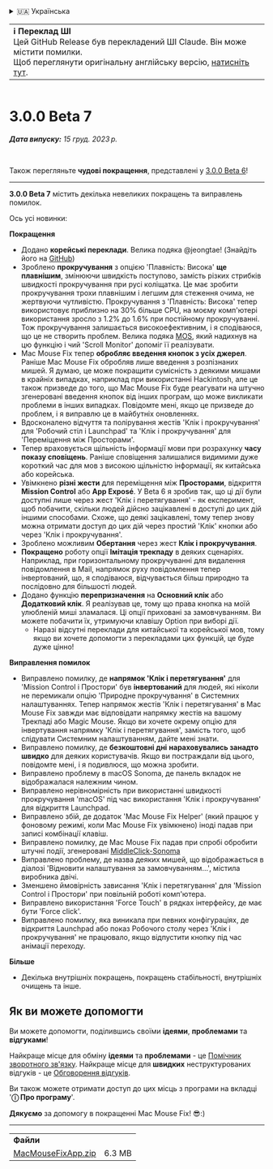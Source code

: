 <details>
<summary>🇺🇦 Українська</summary>

[🇬🇧 English (GitHub Release)](https://github.com/noah-nuebling/mac-mouse-fix/releases/tag/3.0.0-Beta-7)\
[🇦🇩 Català](https://redirect.macmousefix.com/?target=mmf-release&tag=3.0.0-Beta-7&locale=ca)\
[🇩🇪 Deutsch](https://redirect.macmousefix.com/?target=mmf-release&tag=3.0.0-Beta-7&locale=de)\
[🇪🇸 Español](https://redirect.macmousefix.com/?target=mmf-release&tag=3.0.0-Beta-7&locale=es)\
[🇫🇷 Français](https://redirect.macmousefix.com/?target=mmf-release&tag=3.0.0-Beta-7&locale=fr)\
[🇮🇩 Indonesia](https://redirect.macmousefix.com/?target=mmf-release&tag=3.0.0-Beta-7&locale=id)\
[🇮🇹 Italiano](https://redirect.macmousefix.com/?target=mmf-release&tag=3.0.0-Beta-7&locale=it)\
[🇭🇺 Magyar](https://redirect.macmousefix.com/?target=mmf-release&tag=3.0.0-Beta-7&locale=hu)\
[🇳🇱 Nederlands](https://redirect.macmousefix.com/?target=mmf-release&tag=3.0.0-Beta-7&locale=nl)\
[🇵🇱 Polski](https://redirect.macmousefix.com/?target=mmf-release&tag=3.0.0-Beta-7&locale=pl)\
[🇧🇷 Português (Brasil)](https://redirect.macmousefix.com/?target=mmf-release&tag=3.0.0-Beta-7&locale=pt-BR)\
[🇵🇹 Português (Portugal)](https://redirect.macmousefix.com/?target=mmf-release&tag=3.0.0-Beta-7&locale=pt-PT)\
[🇷🇴 Română](https://redirect.macmousefix.com/?target=mmf-release&tag=3.0.0-Beta-7&locale=ro)\
[🇸🇪 Svenska](https://redirect.macmousefix.com/?target=mmf-release&tag=3.0.0-Beta-7&locale=sv)\
[🇻🇳 Tiếng Việt](https://redirect.macmousefix.com/?target=mmf-release&tag=3.0.0-Beta-7&locale=vi)\
[🇹🇷 Türkçe](https://redirect.macmousefix.com/?target=mmf-release&tag=3.0.0-Beta-7&locale=tr)\
[🇨🇿 Čeština](https://redirect.macmousefix.com/?target=mmf-release&tag=3.0.0-Beta-7&locale=cs)\
[🇬🇷 Ελληνικά](https://redirect.macmousefix.com/?target=mmf-release&tag=3.0.0-Beta-7&locale=el)\
[🇷🇺 Русский](https://redirect.macmousefix.com/?target=mmf-release&tag=3.0.0-Beta-7&locale=ru)\
**🇺🇦 Українська**\
[🇮🇱 עברית](https://redirect.macmousefix.com/?target=mmf-release&tag=3.0.0-Beta-7&locale=he)\
[🇸🇦 العربية](https://redirect.macmousefix.com/?target=mmf-release&tag=3.0.0-Beta-7&locale=ar)\
[🇮🇳 हिन्दी](https://redirect.macmousefix.com/?target=mmf-release&tag=3.0.0-Beta-7&locale=hi)\
[🇹🇭 ไทย](https://redirect.macmousefix.com/?target=mmf-release&tag=3.0.0-Beta-7&locale=th)\
[🇨🇳 中文 (简体)](https://redirect.macmousefix.com/?target=mmf-release&tag=3.0.0-Beta-7&locale=zh-Hans)\
[🇨🇳 中文 (繁體)](https://redirect.macmousefix.com/?target=mmf-release&tag=3.0.0-Beta-7&locale=zh-Hant)\
[🇭🇰 中文（香港)](https://redirect.macmousefix.com/?target=mmf-release&tag=3.0.0-Beta-7&locale=zh-HK)\
[🇯🇵 日本語](https://redirect.macmousefix.com/?target=mmf-release&tag=3.0.0-Beta-7&locale=ja)\
[🇰🇷 한국어](https://redirect.macmousefix.com/?target=mmf-release&tag=3.0.0-Beta-7&locale=ko)\
[Help translate Mac Mouse Fix to different languages!](https://github.com/noah-nuebling/mac-mouse-fix/discussions/731)
</details>
<table align=><td>
<b>ℹ️ Переклад ШІ</b><br>
Цей GitHub Release був перекладений ШІ Claude. Він може містити помилки.<br>
Щоб переглянути оригінальну англійську версію, <a href="https://github.com/noah-nuebling/mac-mouse-fix/releases/tag/3.0.0-Beta-7">натисніть тут</a>.
</td></table>

<table></table>

# 3.0.0 Beta 7
***Дата випуску:** 15 груд. 2023 р.*

<br>

Також перегляньте **чудові покращення**, представлені у [3.0.0 Beta 6](https://redirect.macmousefix.com/?target=mmf-release&tag=3.0.0-Beta-6&locale=uk)!


---

**3.0.0 Beta 7** містить декілька невеликих покращень та виправлень помилок.

Ось усі новинки:

**Покращення**

- Додано **корейські переклади**. Велика подяка @jeongtae! (Знайдіть його на [GitHub](https://github.com/jeongtae))
- Зроблено **прокручування** з опцією 'Плавність: Висока' **ще плавнішим**, змінюючи швидкість поступово, замість різких стрибків швидкості прокручування при русі коліщатка. Це має зробити прокручування трохи плавнішим і легшим для стеження очима, не жертвуючи чутливістю. Прокручування з 'Плавність: Висока' тепер використовує приблизно на 30% більше CPU, на моєму комп'ютері використання зросло з 1.2% до 1.6% при постійному прокручуванні. Тож прокручування залишається високоефективним, і я сподіваюся, що це не створить проблем. Велика подяка [MOS](https://mos.caldis.me/), який надихнув на цю функцію і чий 'Scroll Monitor' допоміг її реалізувати.
- Mac Mouse Fix тепер **обробляє введення кнопок з усіх джерел**. Раніше Mac Mouse Fix обробляв лише введення з розпізнаних мишей. Я думаю, це може покращити сумісність з деякими мишами в крайніх випадках, наприклад при використанні Hackintosh, але це також призведе до того, що Mac Mouse Fix буде реагувати на штучно згенеровані введення кнопок від інших програм, що може викликати проблеми в інших випадках. Повідомте мені, якщо це призведе до проблем, і я виправлю це в майбутніх оновленнях.
- Вдосконалено відчуття та полірування жестів 'Клік і прокручування' для 'Робочий стіл і Launchpad' та 'Клік і прокручування' для 'Переміщення між Просторами'.
- Тепер враховується щільність інформації мови при розрахунку **часу показу сповіщень**. Раніше сповіщення залишалися видимими дуже короткий час для мов з високою щільністю інформації, як китайська або корейська.
- Увімкнено **різні жести** для переміщення між **Просторами**, відкриття **Mission Control** або **App Exposé**. У Beta 6 я зробив так, що ці дії були доступні лише через жест 'Клік і перетягування' - як експеримент, щоб побачити, скільки людей дійсно зацікавлені в доступі до цих дій іншими способами. Схоже, що деякі зацікавлені, тому тепер знову можна отримати доступ до цих дій через простий 'Клік' кнопки або через 'Клік і прокручування'.
- Зроблено можливим **Обертання** через жест **Клік і прокручування**.
- **Покращено** роботу опції **Імітація трекпаду** в деяких сценаріях. Наприклад, при горизонтальному прокручуванні для видалення повідомлення в Mail, напрямок руху повідомлення тепер інвертований, що, я сподіваюся, відчувається більш природно та послідовно для більшості людей.
- Додано функцію **перепризначення** на **Основний клік** або **Додатковий клік**. Я реалізував це, тому що права кнопка на моїй улюбленій миші зламалася. Ці опції приховані за замовчуванням. Ви можете побачити їх, утримуючи клавішу Option при виборі дії.
  - Наразі відсутні переклади для китайської та корейської мов, тому якщо ви хочете допомогти з перекладами цих функцій, це буде дуже цінно!

**Виправлення помилок**

- Виправлено помилку, де **напрямок 'Клік і перетягування'** для 'Mission Control і Простори' був **інвертований** для людей, які ніколи не перемикали опцію 'Природне прокручування' в Системних налаштуваннях. Тепер напрямок жестів 'Клік і перетягування' в Mac Mouse Fix завжди має відповідати напрямку жестів на вашому Трекпаді або Magic Mouse. Якщо ви хочете окрему опцію для інвертування напрямку 'Клік і перетягування', замість того, щоб слідувати Системним налаштуванням, дайте мені знати.
- Виправлено помилку, де **безкоштовні дні** **нараховувались занадто швидко** для деяких користувачів. Якщо ви постраждали від цього, повідомте мені, і я подивлюся, що можна зробити.
- Виправлено проблему в macOS Sonoma, де панель вкладок не відображалася належним чином.
- Виправлено нерівномірність при використанні швидкості прокручування 'macOS' під час використання 'Клік і прокручування' для відкриття Launchpad.
- Виправлено збій, де додаток 'Mac Mouse Fix Helper' (який працює у фоновому режимі, коли Mac Mouse Fix увімкнено) іноді падав при записі комбінації клавіш.
- Виправлено помилку, де Mac Mouse Fix падав при спробі обробити штучні події, згенеровані [MiddleClick-Sonoma](https://github.com/artginzburg/MiddleClick-Sonoma)
- Виправлено проблему, де назва деяких мишей, що відображається в діалозі 'Відновити налаштування за замовчуванням...', містила виробника двічі.
- Зменшено ймовірність зависання 'Клік і перетягування' для 'Mission Control і Простори' при повільній роботі комп'ютера.
- Виправлено використання 'Force Touch' в рядках інтерфейсу, де має бути 'Force click'.
- Виправлено помилку, яка виникала при певних конфігураціях, де відкриття Launchpad або показ Робочого столу через 'Клік і прокручування' не працювало, якщо відпустити кнопку під час анімації переходу.


**Більше**

- Декілька внутрішніх покращень, покращень стабільності, внутрішніх очищень та інше.

## Як ви можете допомогти

Ви можете допомогти, поділившись своїми **ідеями**, **проблемами** та **відгуками**!

Найкраще місце для обміну **ідеями** та **проблемами** - це [Помічник зворотного зв'язку](https://noah-nuebling.github.io/mac-mouse-fix-feedback-assistant/?type=bug-report).
Найкраще місце для **швидких** неструктурованих відгуків - це [Обговорення відгуків](https://github.com/noah-nuebling/mac-mouse-fix/discussions/366).

Ви також можете отримати доступ до цих місць з програми на вкладці '**ⓘ Про програму**'.

**Дякуємо** за допомогу в покращенні Mac Mouse Fix! 😎:)

---

<table align="start">
<tr>
    <td colspan=2>
        <b>Файли</b>
    </td>
</tr>
<tr>
    <td><a href="https://github.com/noah-nuebling/mac-mouse-fix/releases/download/3.0.0-Beta-7/MacMouseFixApp.zip">MacMouseFixApp.zip</a></td>
    <td>6.3 MB</td>
</tr>
</table>
